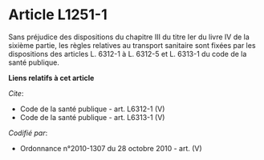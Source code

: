 # Article L1251-1

Sans préjudice des dispositions du chapitre III du titre Ier du livre IV de la sixième partie, les règles relatives au
transport sanitaire sont fixées par les dispositions des articles L. 6312-1 à L. 6312-5 et L. 6313-1 du code de la santé
publique.

**Liens relatifs à cet article**

_Cite_:

  - Code de la santé publique - art. L6312-1 (V)
  - Code de la santé publique - art. L6313-1 (V)

_Codifié par_:

  - Ordonnance n°2010-1307 du 28 octobre 2010 - art. (V)
